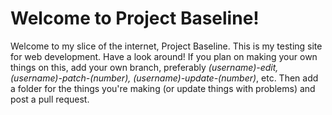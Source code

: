 # Welcome to Project Baseline!
Welcome to my slice of the internet, Project Baseline. This is my testing site for web development. Have a look around!
If you plan on making your own things on this, add your own branch, preferably *(username)-edit, (username)-patch-(number), (username)-update-(number)*, etc. Then add a folder for the things you're making (or update things with problems) and post a pull request.
